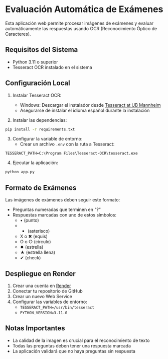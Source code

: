 # Evaluación Automática de Exámenes

Esta aplicación web permite procesar imágenes de exámenes y evaluar automáticamente las respuestas usando OCR (Reconocimiento Óptico de Caracteres).

## Requisitos del Sistema

- Python 3.11 o superior
- Tesseract OCR instalado en el sistema

## Configuración Local

1. Instalar Tesseract OCR:
   - Windows: Descargar el instalador desde [Tesseract at UB Mannheim](https://github.com/UB-Mannheim/tesseract/wiki)
   - Asegurarse de instalar el idioma español durante la instalación

2. Instalar las dependencias:
```bash
pip install -r requirements.txt
```

3. Configurar la variable de entorno:
   - Crear un archivo `.env` con la ruta a Tesseract:
```
TESSERACT_PATH=C:\Program Files\Tesseract-OCR\tesseract.exe
```

4. Ejecutar la aplicación:
```bash
python app.py
```

## Formato de Exámenes

Las imágenes de exámenes deben seguir este formato:
- Preguntas numeradas que terminen en "?"
- Respuestas marcadas con uno de estos símbolos:
  - • (punto)
  - * (asterisco)
  - X o ✖ (equis)
  - O o ○ (círculo)
  - ✸ (estrella)
  - ★ (estrella llena)
  - ✔ (check)

## Despliegue en Render

1. Crear una cuenta en [Render](https://render.com)
2. Conectar tu repositorio de GitHub
3. Crear un nuevo Web Service
4. Configurar las variables de entorno:
   - `TESSERACT_PATH=/usr/bin/tesseract`
   - `PYTHON_VERSION=3.11.0`

## Notas Importantes

- La calidad de la imagen es crucial para el reconocimiento de texto
- Todas las preguntas deben tener una respuesta marcada
- La aplicación validará que no haya preguntas sin respuesta
